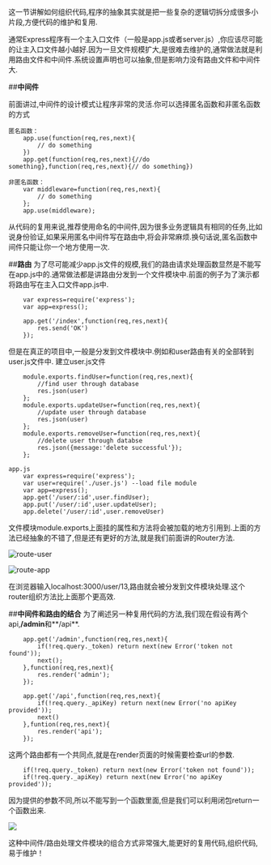 ﻿

这一节讲解如何组织代码,程序的抽象其实就是把一些复杂的逻辑切拆分成很多小片段,方便代码的维护和复用.

通常Express程序有一个主入口文件（一般是app.js或者server.js）,你应该尽可能的让主入口文件越小越好.因为一旦文件规模扩大,是很难去维护的,通常做法就是利用路由文件和中间件.系统设置声明也可以抽象,但是影响力没有路由文件和中间件大.

##**中间件**

前面讲过,中间件的设计模式让程序非常的灵活.你可以选择匿名函数和非匿名函数的方式

    匿名函数：
        app.use(function(req,res,next){
            // do something
        })
        app.get(function(req,res,next){//do something},function(req,res,next){// do something})
        
    非匿名函数：
        var middleware=function(req,res,next){
            // do something
        };
        app.use(middleware);
        
从代码的复用来说,推荐使用命名的中间件,因为很多业务逻辑具有相同的任务,比如说身份验证,如果采用匿名中间件写在路由中,将会非常麻烦.换句话说,匿名函数中间件只能让你一个地方使用一次.

##**路由**
为了尽可能减少app.js文件的规模,我们的路由请求处理函数显然是不能写在app.js中的.通常做法都是讲路由分发到一个文件模块中.前面的例子为了演示都将路由写在主入口文件app.js中.

        var express=require('express');
        var app=express();
        
        app.get('/index',function(req,res,next){
            res.send('OK')
        });
但是在真正的项目中,一般是分发到文件模块中.例如和user路由有关的全部转到user.js文件中.
建立user.js文件

        module.exports.findUser=function(req,res,next){
            //find user through database
            res.json(user)
        };
        module.exports.updateUser=function(req,res,next){
            //update user through database
            res.json(user)
        };
        module.exports.removeUser=function(req,res,next){
            //delete user through databse
            res.json({message:'delete successful'});
        };
        
    app.js
        var express=require('express');
        var user=require('./user.js') --load file module
        var app=express();
        app.get('/user/:id',user.findUser);
        app.put('/user/:id',user.updateUser);
        app.delete('/user/:id',user.removeUser)
        
文件模块module.exports上面挂的属性和方法将会被加载的地方引用到.上面的方法已经抽象的不错了,但是还有更好的方法,就是我们前面讲的Router方法.

![route-user](http://g.hiphotos.baidu.com/image/pic/item/4a36acaf2edda3cc7202ee9e06e93901203f92ad.jpg)

![route-app](http://a.hiphotos.baidu.com/image/pic/item/aec379310a55b3197bf4d3cb44a98226cffc177a.jpg)

在浏览器输入localhost:3000/user/13,路由就会被分发到文件模块处理.这个router组织方法比上面那个更高效.

##**中间件和路由的结合**
为了阐述另一种复用代码的方法,我们现在假设有两个api,**/admin**和**/api**.

        app.get('/admin',function(req,res,next){
            if(!req.query._token) return next(new Error('token not found'));
            next();
        },function(req,res,next){
            res.render('admin');
        });
        
        app.get('/api',function(req,res,next){
            if(!req.query._apiKey) return next(new Error('no apiKey provided'));
            next()
        },funtion(req,res,next){
            res.render('api');
        });
        
这两个路由都有一个共同点,就是在render页面的时候需要检查url的参数.

        if(!req.query._token) return next(new Error('token not found'));
        if(!req.query._apiKey) return next(new Error('no apiKey provided'));
        
因为提供的参数不同,所以不能写到一个函数里面,但是我们可以利用闭包return一个函数出来.

![](http://a.hiphotos.baidu.com/image/pic/item/b58f8c5494eef01f1a45437be7fe9925bc317d3e.jpg)

这种中间件/路由处理文件模块的组合方式非常强大,能更好的复用代码,组织代码,易于维护！
        
    




    
        
